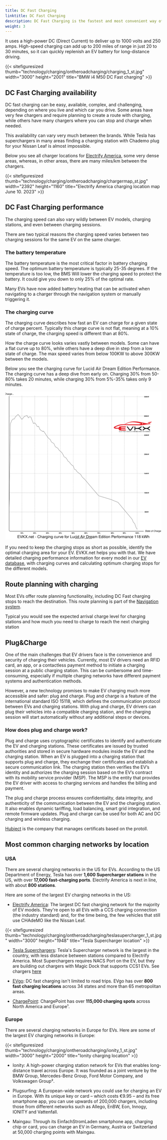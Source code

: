 ```yaml
---
title: DC Fast Charging
linktitle: DC Fast Charging
description: DC Fast Charging is the fastest and most convenient way of charging an EV on the road.
weight: 3
---
```

<!-- markdownlint-disable MD033 -->

It uses a high-power DC (Direct Current) to deliver up to 1000 volts and 250 amps. High-speed charging can add up to 200 miles of range in just 20 to 30 minutes, so it can quickly replenish an EV battery for long-distance driving.

{{< sitefiguresized thumb="technology/charging/ontheroadcharging/charging_1_st.jpg" width="3000" height="2001" title="BMW i4 M50 DC Fast charging" >}}

## DC Fast Charging availability

DC fast charging can be easy, available, complex, and challenging, depending on where you live and which car you drive. Some areas have very few chargers and require planning to create a route with charging, while others have many chargers where you can stop and charge when needed.

This availability can vary very much between the brands. While Tesla has superchargers in many areas finding a charging station with Chademo plug for your Nissan Leaf is almost impossible.

Below you see all charger locations for [Electrify America](https://www.electrifyamerica.com/locate-charger/), some very dense areas, whereas, in other areas, there are many miles/km between the chargers.

{{< sitefiguresized thumb="technology/charging/ontheroadcharging/chargermap_st.jpg" width="2392" height="1160" title="Electrify America charging location map June 10. 2023" >}}

## DC Fast Charging performance

The charging speed can also vary wildly between EV models, charging stations, and even between charging sessions.

There are two typical reasons the charging speed varies between two charging sessions for the same EV on the same charger.

### The battery temperature

The battery temperature is the most critical factor in battery charging speed. The optimum battery temperature is typically 25-35 degrees. If the temperature is too low, the BMS Will lower the charging speed to protect the battery. It could give you down to only 25% of the optimal rate.

Many EVs have now added battery heating that can be activated when navigating to a charger through the navigation system or manually triggering it.

### The charging curve

The charging curve describes how fast an EV can charge for a given state of charge percent. Typically this charge curve is not flat, meaning at a 10% state of charge, the charging speed is different than at 80%.

How the charge curve looks varies vastly between models. Some can have a flat curve up to 80%, while others have a deep dive in step from a low state of charge. The max speed varies from below 100KW to above 300KW between the models.

Below you see the charging curve for Lucid Air Dream Edition Performance. The charging curve has a deep dive from early on. Charging 30% from 50-80% takes 20 minutes, while charging 30% from 5%-35% takes only 9 minutes.

<img src="../../../models/lucid/air/air_dream_edition_performance/chargingcurve.svg" class="img-fluid">


If you need to keep the charging stops as short as possible, identify the optimal charging area for your EV. EVKX.net helps you with that. We have detailed charging performance information for every model in our [EV database](/evsearch/), with charging curves and calculating optimum charging stops for the different models.

## Route planning with charging

Most EVs offer route planning functionality, including DC Fast charging stops to reach the destination. This route planning is part of the  [Navigation system](../../infotainment/navigation/).

Typical you would see the expected arrival charge level for charging stations and how much you need to charge to reach the next charging station

## Plug&Charge

One of the main challenges that EV drivers face is the convenience and security of charging their vehicles. Currently, most EV drivers need an RFID card, an app, or a contactless payment method to initiate a charging session at a public charging station. This can be cumbersome and time-consuming, especially if multiple charging networks have different payment systems and authentication methods.

However, a new technology promises to make EV charging much more accessible and safer: plug and charge. Plug and charge is a feature of the international standard ISO 15118, which defines the communication protocol between EVs and charging stations. With plug and charge, EV drivers can plug their vehicles into a compatible charging station, and the charging session will start automatically without any additional steps or devices.

### How does plug and charge work?

Plug and charge uses cryptographic certificates to identify and authenticate the EV and charging stations. These certificates are issued by trusted authorities and stored in secure hardware modules inside the EV and the charging station. When an EV is plugged into a charging station that supports plug and charge, they exchange their certificates and establish a secure communication link. The charging station then verifies the EV’s identity and authorizes the charging session based on the EV’s contract with its mobility service provider (MSP). The MSP is the entity that provides the EV driver with access to charging services and handles the billing and payment.

The plug and charge process ensures confidentiality, data integrity, and authenticity of the communication between the EV and the charging station. It also enables dynamic tariffing, load balancing, smart grid integration, and remote firmware updates. Plug and charge can be used for both AC and DC charging and wireless charging.

[Hubject](https://www.hubject.com/) is the company that manages certificats based on the protoll.

## Most common charging networks by location

### USA

There are several charging networks in the US for EVs. According to the US Department of Energy, Tesla has over **1,600 Supercharger stations** in the US, with over **17,000 fast-charging ports**. Electrify America is next in line, with about **800 stations**.

Here are some of the largest EV charging networks in the US:

- [Electrify America](https://www.electrifyamerica.com/): The largest DC fast charging network for the majority of EV models. They're open to all EVs with a CCS charging connection (the industry standard) and, for the time being, the few vehicles that still use CHAdeMO like the Nissan Leaf.

{{< sitefiguresized thumb="technology/charging/ontheroadcharging/teslasupercharger_1_st.jpg" width="3000" height="1948" title="Tesla Supercharger location" >}}

- [Tesla Superchargers](https://www.tesla.com/findus/list/superchargers/United+States): Tesla's Supercharger network is the largest in the country, with less distance between stations compared to Electrify America. Most Superchargers requires NACS Port on the EV, but they are building out chargers with Magic Dock that supports CCS1 EVs. See chargers [here](https://www.tesla.com/findus?v=2&bounds=60.61822541172234%2C-37.567384000000004%2C18.24809425121173%2C-150.067384&zoom=5&filters=party)

- [EVgo](https://www.evgo.com/): DC fast charging isn't limited to road trips. EVgo has over **800 fast charging locations** across 34 states and more than 65 metropolitan areas.

- [ChargePoint](https://driver.chargepoint.com/mapCenter/37.26709110057841/-121.95591497824141/18): ChargePoint has over **115,000 charging spots** across North America and Europe¹.


### Europe

There are several charging networks in Europe for EVs. Here are some of the largest EV charging networks in Europe:

{{< sitefiguresized thumb="technology/charging/ontheroadcharging/ionity_1_st.jpg" width="3000" height="2000" title="Ionity charging location" >}}

- Ionity: A high-power charging station network for EVs that enables long-distance travel across Europe. It was founded as a joint venture by the BMW Group, Mercedes-Benz Group, Ford Motor Company, and Volkswagen Group².

- Plugsurfing: A European-wide network you could use for charging an EV in Europe. With its unique key or card – which costs €9.95 – and its free smartphone app, you can use upwards of 200,000 chargers, including those from different networks such as Allego, EnBW, Eon, Innogy, IONITY and Vattenfall.

- Maingau: Through its EinfachStromLaden smartphone app, charging chip or card, you can charge an EV in Germany, Austria or Switzerland at 50,000 charging points with Maingau.
